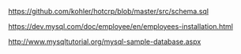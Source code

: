 https://github.com/kohler/hotcrp/blob/master/src/schema.sql

https://dev.mysql.com/doc/employee/en/employees-installation.html

http://www.mysqltutorial.org/mysql-sample-database.aspx